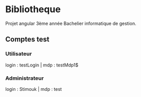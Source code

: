 # Bibliotheque

Projet angular 3ème année Bachelier informatique de gestion. 


## Comptes test
### Utilisateur
login : testLogin | mdp : testMdp1$

### Administrateur
login : Stimouk | mdp : test
